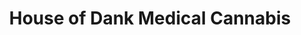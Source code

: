 ---
title: "House of Dank Medical Cannabis"
url: /traverse-city/house-of-dank-medical-cannabis/
shop: Hanf
---